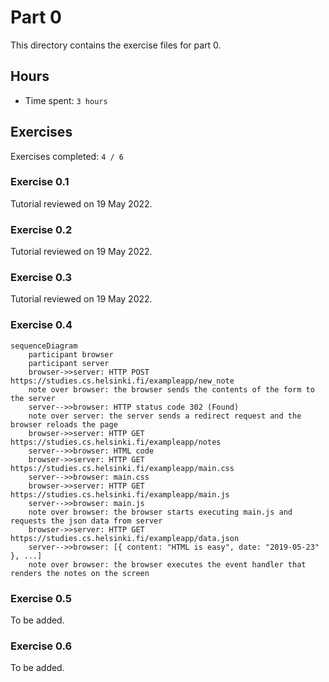 # Part 0

This directory contains the exercise files for part 0.

## Hours

- Time spent: `3 hours`

## Exercises

Exercises completed: `4 / 6`

### Exercise 0.1

Tutorial reviewed on 19 May 2022.

### Exercise 0.2

Tutorial reviewed on 19 May 2022.

### Exercise 0.3

Tutorial reviewed on 19 May 2022.

### Exercise 0.4

```mermaid
sequenceDiagram
    participant browser
    participant server
    browser->>server: HTTP POST https://studies.cs.helsinki.fi/exampleapp/new_note
    note over browser: the browser sends the contents of the form to the server
    server-->>browser: HTTP status code 302 (Found)
    note over server: the server sends a redirect request and the browser reloads the page
    browser->>server: HTTP GET https://studies.cs.helsinki.fi/exampleapp/notes
    server-->>browser: HTML code
    browser->>server: HTTP GET https://studies.cs.helsinki.fi/exampleapp/main.css
    server-->>browser: main.css
    browser->>server: HTTP GET https://studies.cs.helsinki.fi/exampleapp/main.js
    server-->>browser: main.js
    note over browser: the browser starts executing main.js and requests the json data from server 
    browser->>server: HTTP GET https://studies.cs.helsinki.fi/exampleapp/data.json
    server-->>browser: [{ content: "HTML is easy", date: "2019-05-23" }, ...]
    note over browser: the browser executes the event handler that renders the notes on the screen
```

### Exercise 0.5

To be added.

### Exercise 0.6

To be added.
